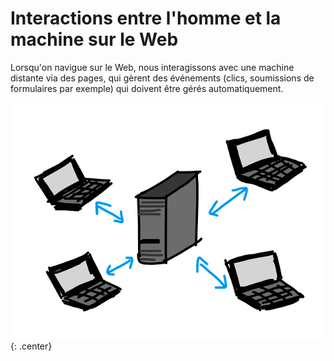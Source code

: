 # Interactions entre l'homme et la machine sur le Web

Lorsqu'on navigue sur le Web, nous interagissons avec une machine distante via des pages, qui gèrent des événements (clics, soumissions de formulaires par exemple) qui doivent être gérés automatiquement.

![](../images/client.png){: .center} 